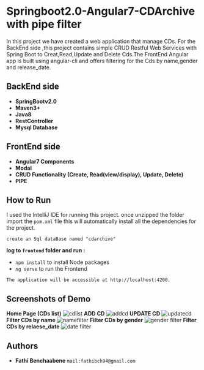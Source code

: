 # Springboot2.0-Angular7-CDArchive with pipe filter
In this project we have created a web application that manage CDs.
For the BackEnd side ,this project contains simple CRUD Restful Web Services with Spring Boot to Creat,Read,Update and Delete
Cds.The FrontEnd Angular app is built using angular-cli and offers filtering for the Cds by name,gender and release_date.
## BackEnd side
* **SpringBootv2.0**
* **Maven3+**
* **Java8**
* **RestController**
* **Mysql Database**
## FrontEnd side
* **Angular7 Components**
* **Modal**
* **CRUD Functionality (Create, Read(view/display), Update, Delete)**
* **PIPE**
## How to Run
I used the IntelliJ IDE for running this project.
once unzipped the folder import the ``pom.xml`` file this will automatically install all the dependencies for the project.
```
create an Sql dataBase named "cdarchive"
```
**log to ``frontend`` folder and run :**
* ``npm install`` to install Node packages
* ``ng serve`` to run the Frontend
```
The application will be accessible at http://localhost:4200.
```
## Screenshots of Demo
**Home Page (CDs list)**
![cdlist](https://user-images.githubusercontent.com/40913019/51481681-b88b1a00-1d94-11e9-8d56-4d6db5427b7b.png)
**ADD CD**
![addcd](https://user-images.githubusercontent.com/40913019/51481676-b5902980-1d94-11e9-8e1f-12962976396d.png)
**UPDATE CD**
![updatecd](https://user-images.githubusercontent.com/40913019/51481707-c93b9000-1d94-11e9-9637-9bbfffafd7a1.png)
**Filter CDs by name**
![namefilter](https://user-images.githubusercontent.com/40913019/51481699-c5a80900-1d94-11e9-89e0-3985cf8a22b9.png)
**Filter CDs by gender**
![gender filter](https://user-images.githubusercontent.com/40913019/51481696-c2148200-1d94-11e9-999c-b2906d6b1e4b.png)
**Filter CDs by relaese_date**
![date filter](https://user-images.githubusercontent.com/40913019/51481689-bfb22800-1d94-11e9-944e-a14eb0f0f1bf.png)


## Authors
* **Fathi Benchaabene** ``mail:fathibch94@gmail.com``
